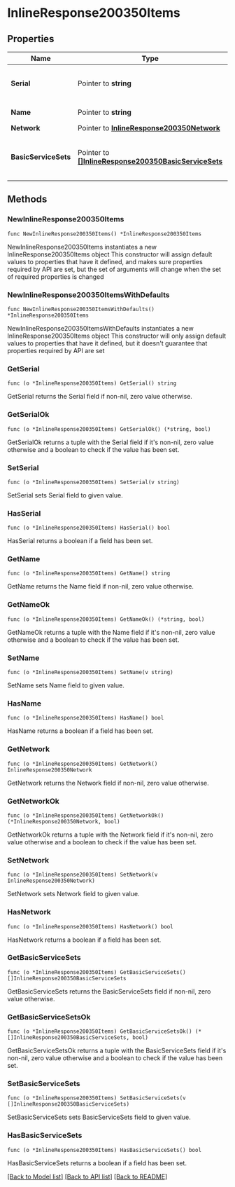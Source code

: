 # InlineResponse200350Items

## Properties

Name | Type | Description | Notes
------------ | ------------- | ------------- | -------------
**Serial** | Pointer to **string** | Unique serial number for device. | [optional] 
**Name** | Pointer to **string** | Name of device. | [optional] 
**Network** | Pointer to [**InlineResponse200350Network**](InlineResponse200350Network.md) |  | [optional] 
**BasicServiceSets** | Pointer to [**[]InlineResponse200350BasicServiceSets**](InlineResponse200350BasicServiceSets.md) | Status information for wireless access points. | [optional] 

## Methods

### NewInlineResponse200350Items

`func NewInlineResponse200350Items() *InlineResponse200350Items`

NewInlineResponse200350Items instantiates a new InlineResponse200350Items object
This constructor will assign default values to properties that have it defined,
and makes sure properties required by API are set, but the set of arguments
will change when the set of required properties is changed

### NewInlineResponse200350ItemsWithDefaults

`func NewInlineResponse200350ItemsWithDefaults() *InlineResponse200350Items`

NewInlineResponse200350ItemsWithDefaults instantiates a new InlineResponse200350Items object
This constructor will only assign default values to properties that have it defined,
but it doesn't guarantee that properties required by API are set

### GetSerial

`func (o *InlineResponse200350Items) GetSerial() string`

GetSerial returns the Serial field if non-nil, zero value otherwise.

### GetSerialOk

`func (o *InlineResponse200350Items) GetSerialOk() (*string, bool)`

GetSerialOk returns a tuple with the Serial field if it's non-nil, zero value otherwise
and a boolean to check if the value has been set.

### SetSerial

`func (o *InlineResponse200350Items) SetSerial(v string)`

SetSerial sets Serial field to given value.

### HasSerial

`func (o *InlineResponse200350Items) HasSerial() bool`

HasSerial returns a boolean if a field has been set.

### GetName

`func (o *InlineResponse200350Items) GetName() string`

GetName returns the Name field if non-nil, zero value otherwise.

### GetNameOk

`func (o *InlineResponse200350Items) GetNameOk() (*string, bool)`

GetNameOk returns a tuple with the Name field if it's non-nil, zero value otherwise
and a boolean to check if the value has been set.

### SetName

`func (o *InlineResponse200350Items) SetName(v string)`

SetName sets Name field to given value.

### HasName

`func (o *InlineResponse200350Items) HasName() bool`

HasName returns a boolean if a field has been set.

### GetNetwork

`func (o *InlineResponse200350Items) GetNetwork() InlineResponse200350Network`

GetNetwork returns the Network field if non-nil, zero value otherwise.

### GetNetworkOk

`func (o *InlineResponse200350Items) GetNetworkOk() (*InlineResponse200350Network, bool)`

GetNetworkOk returns a tuple with the Network field if it's non-nil, zero value otherwise
and a boolean to check if the value has been set.

### SetNetwork

`func (o *InlineResponse200350Items) SetNetwork(v InlineResponse200350Network)`

SetNetwork sets Network field to given value.

### HasNetwork

`func (o *InlineResponse200350Items) HasNetwork() bool`

HasNetwork returns a boolean if a field has been set.

### GetBasicServiceSets

`func (o *InlineResponse200350Items) GetBasicServiceSets() []InlineResponse200350BasicServiceSets`

GetBasicServiceSets returns the BasicServiceSets field if non-nil, zero value otherwise.

### GetBasicServiceSetsOk

`func (o *InlineResponse200350Items) GetBasicServiceSetsOk() (*[]InlineResponse200350BasicServiceSets, bool)`

GetBasicServiceSetsOk returns a tuple with the BasicServiceSets field if it's non-nil, zero value otherwise
and a boolean to check if the value has been set.

### SetBasicServiceSets

`func (o *InlineResponse200350Items) SetBasicServiceSets(v []InlineResponse200350BasicServiceSets)`

SetBasicServiceSets sets BasicServiceSets field to given value.

### HasBasicServiceSets

`func (o *InlineResponse200350Items) HasBasicServiceSets() bool`

HasBasicServiceSets returns a boolean if a field has been set.


[[Back to Model list]](../README.md#documentation-for-models) [[Back to API list]](../README.md#documentation-for-api-endpoints) [[Back to README]](../README.md)


